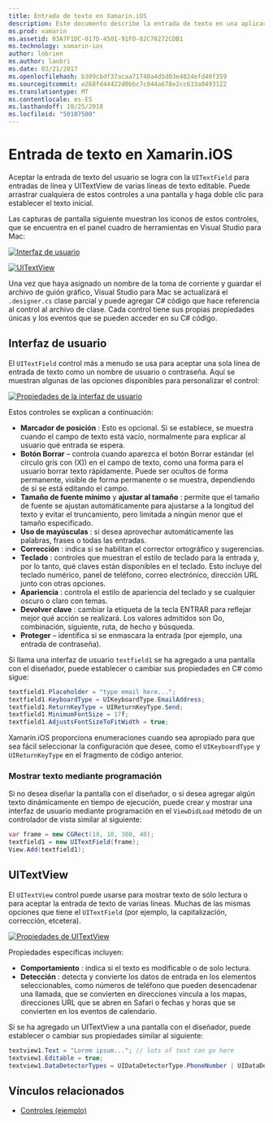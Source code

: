 ```yaml
---
title: Entrada de texto en Xamarin.iOS
description: Este documento describe la entrada de texto en una aplicación de Xamarin.iOS. Describe el uso de interfaz de usuario y UITextVIew mediante programación y en el Diseñador de iOS.
ms.prod: xamarin
ms.assetid: 03A7F1DC-017D-4501-91FD-82C78272CDB1
ms.technology: xamarin-ios
author: lobrien
ms.author: laobri
ms.date: 03/21/2017
ms.openlocfilehash: b309cbdf37acaa71740a4d5d03e4824efd40f359
ms.sourcegitcommit: e268fd44422d0bbc7c944a678e2cc633a0493122
ms.translationtype: MT
ms.contentlocale: es-ES
ms.lasthandoff: 10/25/2018
ms.locfileid: "50107500"
---
```

# <a name="text-input-in-xamarinios"></a>Entrada de texto en Xamarin.iOS

Aceptar la entrada de texto del usuario se logra con la `UITextField` para entradas de línea y UITextView de varias líneas de texto editable. Puede arrastrar cualquiera de estos controles a una pantalla y haga doble clic para establecer el texto inicial.

Las capturas de pantalla siguiente muestran los iconos de estos controles, que se encuentra en el panel cuadro de herramientas en Visual Studio para Mac:

 [![](text-input-images/image11a.png "Interfaz de usuario")](text-input-images/image11a.png#lightbox)

 [![](text-input-images/image13a.png "UITextView")](text-input-images/image13a.png#lightbox)

Una vez que haya asignado un nombre de la toma de corriente y guardar el archivo de guión gráfico, Visual Studio para Mac se actualizará el `.designer.cs` clase parcial y puede agregar C# código que hace referencia al control al archivo de clase. Cada control tiene sus propias propiedades únicas y los eventos que se pueden acceder en su C# código.

 <a name="UITextField" />


## <a name="uitextfield"></a>Interfaz de usuario

El `UITextField` control más a menudo se usa para aceptar una sola línea de entrada de texto como un nombre de usuario o contraseña. Aquí se muestran algunas de las opciones disponibles para personalizar el control:

 [![](text-input-images/image15a.png "Propiedades de la interfaz de usuario")](text-input-images/image15a.png#lightbox)

Estos controles se explican a continuación:

-  **Marcador de posición** : Esto es opcional. Si se establece, se muestra cuando el campo de texto está vacío, normalmente para explicar al usuario qué entrada se espera.
-  **Botón Borrar** – controla cuando aparezca el botón Borrar estándar (el círculo gris con (X)) en el campo de texto, como una forma para el usuario borrar texto rápidamente. Puede ser ocultos de forma permanente, visible de forma permanente o se muestra, dependiendo de si se está editando el campo.
-  **Tamaño de fuente mínimo** y **ajustar al tamaño** : permite que el tamaño de fuente se ajustan automáticamente para ajustarse a la longitud del texto y evitar el truncamiento, pero limitada a ningún menor que el tamaño especificado.
-  **Uso de mayúsculas** : si desea aprovechar automáticamente las palabras, frases o todas las entradas.
-  **Corrección** : indica si se habilitan el corrector ortográfico y sugerencias.
-  **Teclado** : controles que muestran el estilo de teclado para la entrada y, por lo tanto, qué claves están disponibles en el teclado. Esto incluye del teclado numérico, panel de teléfono, correo electrónico, dirección URL junto con otras opciones.
-  **Apariencia** : controla el estilo de apariencia del teclado y se cualquier oscuro o claro con temas.
-  **Devolver clave** : cambiar la etiqueta de la tecla ENTRAR para reflejar mejor qué acción se realizará. Los valores admitidos son Go, combinación, siguiente, ruta, de hecho y búsqueda.
-  **Proteger** – identifica si se enmascara la entrada (por ejemplo, una entrada de contraseña).


Si llama una interfaz de usuario `textfield1` se ha agregado a una pantalla con el diseñador, puede establecer o cambiar sus propiedades en C# como sigue:

```csharp
textfield1.Placeholder = "type email here...";
textfield1.KeyboardType = UIKeyboardType.EmailAddress;
textfield1.ReturnKeyType = UIReturnKeyType.Send;
textfield1.MinimumFontSize = 17f;
textfield1.AdjustsFontSizeToFitWidth = true;
```

Xamarin.iOS proporciona enumeraciones cuando sea apropiado para que sea fácil seleccionar la configuración que desee, como el `UIKeyboardType` y `UIReturnKeyType` en el fragmento de código anterior.

### <a name="display-text-programmatically"></a>Mostrar texto mediante programación

Si no desea diseñar la pantalla con el diseñador, o si desea agregar algún texto dinámicamente en tiempo de ejecución, puede crear y mostrar una interfaz de usuario mediante programación en el `ViewDidLoad` método de un controlador de vista similar al siguiente:

```csharp
var frame = new CGRect(10, 10, 300, 40);
textfield1 = new UITextField(frame);
View.Add(textfield1);
```

 <a name="UITextView" />


## <a name="uitextview"></a>UITextView

El `UITextView` control puede usarse para mostrar texto de sólo lectura o para aceptar la entrada de texto de varias líneas. Muchas de las mismas opciones que tiene el `UITextField` (por ejemplo, la capitalización, corrección, etcetera).

 [![](text-input-images/image16a.png "Propiedades de UITextView")](text-input-images/image16a.png#lightbox)

Propiedades específicas incluyen:

-  **Comportamiento** : indica si el texto es modificable o de solo lectura.
-  **Detección** : detecta y convierte los datos de entrada en los elementos seleccionables, como números de teléfono que pueden desencadenar una llamada, que se convierten en direcciones vincula a los mapas, direcciones URL que se abren en Safari o fechas y horas que se convierten en los eventos de calendario.


Si se ha agregado un UITextView a una pantalla con el diseñador, puede establecer o cambiar sus propiedades similar al siguiente:

```csharp
textview1.Text = "Lorem ipsum..."; // lots of text can go here
textview1.Editable = true;
textview1.DataDetectorTypes = UIDataDetectorType.PhoneNumber | UIDataDetectorType.Link;
```



## <a name="related-links"></a>Vínculos relacionados

- [Controles (ejemplo)](https://developer.xamarin.com/samples/Controls/)

